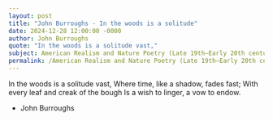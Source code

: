 ```yaml
---
layout: post
title: "John Burroughs - In the woods is a solitude"
date: 2024-12-28 12:00:00 -0000
author: John Burroughs
quote: "In the woods is a solitude vast,"
subject: American Realism and Nature Poetry (Late 19th–Early 20th century)
permalink: /American Realism and Nature Poetry (Late 19th–Early 20th century)/John Burroughs/John Burroughs - In the woods is a solitude
---
```


In the woods is a solitude vast,
Where time, like a shadow, fades fast;
With every leaf and creak of the bough
Is a wish to linger, a vow to endow.

- John Burroughs
